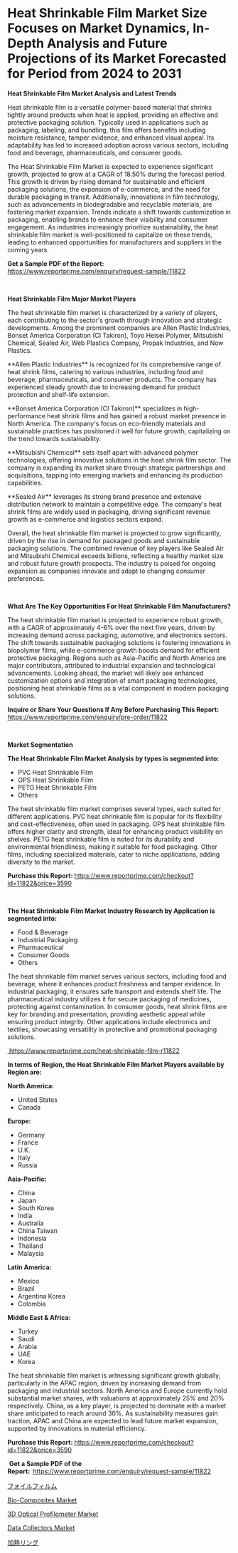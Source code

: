 <p><h1>Heat Shrinkable Film Market Size Focuses on Market Dynamics, In-Depth Analysis and Future Projections of its Market Forecasted for Period from 2024 to 2031</h1></p><p><strong>Heat Shrinkable Film Market Analysis and Latest Trends</strong></p>
<p><p>Heat shrinkable film is a versatile polymer-based material that shrinks tightly around products when heat is applied, providing an effective and protective packaging solution. Typically used in applications such as packaging, labeling, and bundling, this film offers benefits including moisture resistance, tamper evidence, and enhanced visual appeal. Its adaptability has led to increased adoption across various sectors, including food and beverage, pharmaceuticals, and consumer goods.</p><p>The Heat Shrinkable Film Market is expected to experience significant growth, projected to grow at a CAGR of 18.50% during the forecast period. This growth is driven by rising demand for sustainable and efficient packaging solutions, the expansion of e-commerce, and the need for durable packaging in transit. Additionally, innovations in film technology, such as advancements in biodegradable and recyclable materials, are fostering market expansion. Trends indicate a shift towards customization in packaging, enabling brands to enhance their visibility and consumer engagement. As industries increasingly prioritize sustainability, the heat shrinkable film market is well-positioned to capitalize on these trends, leading to enhanced opportunities for manufacturers and suppliers in the coming years.</p></p>
<p><strong>Get a Sample PDF of the Report:&nbsp;</strong> <a href="https://www.reportprime.com/enquiry/request-sample/11822">https://www.reportprime.com/enquiry/request-sample/11822</a></p>
<p>&nbsp;</p>
<p><strong>Heat Shrinkable Film Major Market Players</strong></p>
<p><p>The heat shrinkable film market is characterized by a variety of players, each contributing to the sector's growth through innovation and strategic developments. Among the prominent companies are Allen Plastic Industries, Bonset America Corporation (CI Takiron), Toyo Heisei Polymer, Mitsubishi Chemical, Sealed Air, Web Plastics Company, Propak Industries, and Now Plastics.</p><p>**Allen Plastic Industries** is recognized for its comprehensive range of heat shrink films, catering to various industries, including food and beverage, pharmaceuticals, and consumer products. The company has experienced steady growth due to increasing demand for product protection and shelf-life extension.</p><p>**Bonset America Corporation (CI Takiron)** specializes in high-performance heat shrink films and has gained a robust market presence in North America. The company's focus on eco-friendly materials and sustainable practices has positioned it well for future growth, capitalizing on the trend towards sustainability.</p><p>**Mitsubishi Chemical** sets itself apart with advanced polymer technologies, offering innovative solutions in the heat shrink film sector. The company is expanding its market share through strategic partnerships and acquisitions, tapping into emerging markets and enhancing its production capabilities.</p><p>**Sealed Air** leverages its strong brand presence and extensive distribution network to maintain a competitive edge. The company's heat shrink films are widely used in packaging, driving significant revenue growth as e-commerce and logistics sectors expand.</p><p>Overall, the heat shrinkable film market is projected to grow significantly, driven by the rise in demand for packaged goods and sustainable packaging solutions. The combined revenue of key players like Sealed Air and Mitsubishi Chemical exceeds billions, reflecting a healthy market size and robust future growth prospects. The industry is poised for ongoing expansion as companies innovate and adapt to changing consumer preferences.</p></p>
<p>&nbsp;</p>
<p><strong>What Are The Key Opportunities For Heat Shrinkable Film Manufacturers?</strong></p>
<p><p>The heat shrinkable film market is projected to experience robust growth, with a CAGR of approximately 4-6% over the next five years, driven by increasing demand across packaging, automotive, and electronics sectors. The shift towards sustainable packaging solutions is fostering innovations in biopolymer films, while e-commerce growth boosts demand for efficient protective packaging. Regions such as Asia-Pacific and North America are major contributors, attributed to industrial expansion and technological advancements. Looking ahead, the market will likely see enhanced customization options and integration of smart packaging technologies, positioning heat shrinkable films as a vital component in modern packaging solutions.</p></p>
<p><strong>Inquire or Share Your Questions If Any Before Purchasing This Report:</strong> <a href="https://www.reportprime.com/enquiry/pre-order/11822">https://www.reportprime.com/enquiry/pre-order/11822</a></p>
<p>&nbsp;</p>
<p><strong>Market Segmentation</strong></p>
<p><strong>The Heat Shrinkable Film Market Analysis by types is segmented into:</strong></p>
<p><ul><li>PVC Heat Shrinkable Film</li><li>OPS Heat Shrinkable Film</li><li>PETG Heat Shrinkable Film</li><li>Others</li></ul></p>
<p><p>The heat shrinkable film market comprises several types, each suited for different applications. PVC heat shrinkable film is popular for its flexibility and cost-effectiveness, often used in packaging. OPS heat shrinkable film offers higher clarity and strength, ideal for enhancing product visibility on shelves. PETG heat shrinkable film is noted for its durability and environmental friendliness, making it suitable for food packaging. Other films, including specialized materials, cater to niche applications, adding diversity to the market.</p></p>
<p><strong>Purchase this Report:&nbsp;</strong><a href="https://www.reportprime.com/checkout?id=11822&price=3590">https://www.reportprime.com/checkout?id=11822&price=3590</a></p>
<p>&nbsp;</p>
<p><strong>The Heat Shrinkable Film Market Industry Research by Application is segmented into:</strong></p>
<p><ul><li>Food & Beverage</li><li>Industrial Packaging</li><li>Pharmaceutical</li><li>Consumer Goods</li><li>Others</li></ul></p>
<p><p>The heat shrinkable film market serves various sectors, including food and beverage, where it enhances product freshness and tamper evidence. In industrial packaging, it ensures safe transport and extends shelf life. The pharmaceutical industry utilizes it for secure packaging of medicines, protecting against contamination. In consumer goods, heat shrink films are key for branding and presentation, providing aesthetic appeal while ensuring product integrity. Other applications include electronics and textiles, showcasing versatility in protective and promotional packaging solutions.</p></p>
<p><a href="https://www.reportprime.com/heat-shrinkable-film-r11822">&nbsp;https://www.reportprime.com/heat-shrinkable-film-r11822</a></p>
<p><strong>In terms of Region, the Heat Shrinkable Film Market Players available by Region are:</strong></p>
<p>
    <p> <strong> North America: </strong>
        <ul>
            <li>United States</li>
            <li>Canada</li>
        </ul>
        </p> 
    <p> <strong> Europe: </strong>
        <ul>
            <li>Germany</li>
            <li>France</li>
            <li>U.K.</li>
            <li>Italy</li>
            <li>Russia</li>
        </ul>
        </p> 
    <p> <strong> Asia-Pacific: </strong>
        <ul>
            <li>China</li>
            <li>Japan</li>
            <li>South Korea</li>
            <li>India</li>
            <li>Australia</li>
            <li>China Taiwan</li>
            <li>Indonesia</li>
            <li>Thailand</li>
            <li>Malaysia</li>
        </ul>
        </p> 
    <p> <strong> Latin America: </strong>
        <ul>
            <li>Mexico</li>
            <li>Brazil</li>
            <li>Argentina Korea</li>
            <li>Colombia</li>
        </ul>
        </p> 
    <p> <strong> Middle East & Africa: </strong>
        <ul>
            <li>Turkey</li>
            <li>Saudi</li>
            <li>Arabia</li>
            <li>UAE</li>
            <li>Korea</li>
        </ul>
    </p>
    </p>
<p><p>The heat shrinkable film market is witnessing significant growth globally, particularly in the APAC region, driven by increasing demand from packaging and industrial sectors. North America and Europe currently hold substantial market shares, with valuations at approximately 25% and 20% respectively. China, as a key player, is projected to dominate with a market share anticipated to reach around 30%. As sustainability measures gain traction, APAC and China are expected to lead future market expansion, supported by innovations in material efficiency.</p></p>
<p><strong>Purchase this Report: </strong><a href="https://www.reportprime.com/checkout?id=11822&price=3590">https://www.reportprime.com/checkout?id=11822&price=3590</a></p>
<p>&nbsp;<strong>Get a Sample PDF of the Report:&nbsp;&nbsp;</strong><a href="https://www.reportprime.com/enquiry/request-sample/11822">https://www.reportprime.com/enquiry/request-sample/11822</a></p>
<p><strong></strong></p>
<p><p><a href="https://medium.com/@harper17bmoles/%E3%83%95%E3%82%A9%E3%82%A4%E3%83%AB%E3%83%95%E3%82%A3%E3%83%AB%E3%83%A0%E5%B8%82%E5%A0%B4-%E6%A5%AD%E7%95%8C%E3%81%AE%E5%8B%95%E5%90%91-%E6%88%90%E9%95%B7%E8%BB%8C%E9%81%93-%E3%81%9D%E3%81%97%E3%81%A6%E3%82%B0%E3%83%AD%E3%83%BC%E3%83%90%E3%83%AB%E5%B8%82%E5%A0%B4-459719c60f8d">フォイルフィルム</a></p><p><a href="https://issuu.com/reportprime-2/docs/bio-composites-market-size-2030.ppt_a9b01f42fc1116">Bio-Composites Market</a></p><p><a href="https://medium.com/@josefahauck2023/3d-optical-profilometer-market-a-global-and-regional-analysis-focus-on-region-country-level-7e4d9080d45f">3D Optical Profilometer Market</a></p><p><a href="https://medium.com/@cukilcantik89/global-perspectives-on-data-collectors-market-trends-and-forecast-2024-2031-e39b93fde729">Data Collectors Market</a></p><p><a href="https://medium.com/@harper17bmoles/%E3%83%92%E3%83%BC%E3%83%86%E3%82%A3%E3%83%B3%E3%82%B0%E3%83%AA%E3%83%B3%E3%82%B0%E5%B8%82%E5%A0%B4-%E6%A5%AD%E7%95%8C%E3%81%AE%E7%8A%B6%E6%B3%81-%E6%88%90%E9%95%B7%E3%81%AE%E8%BB%8C%E8%B7%A1%E3%81%A8%E3%82%B0%E3%83%AD%E3%83%BC%E3%83%90%E3%83%AB%E5%B8%82%E5%A0%B4-2f2deb0cd9e1">加熱リング</a></p></p>